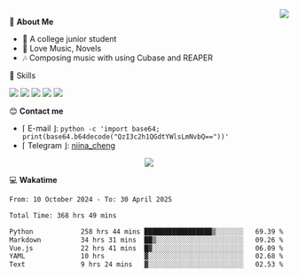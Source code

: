 <a href="#">
    <img align="right" src="https://github-readme-stats-tau-lilac-25.vercel.app/api?username=irorange27&count_private=true&show_icons=true&theme=transparent" />
</a>

💭 **About Me**

- 🏫 A college junior student
- 🍕 Love Music, Novels
- 🎶 Composing music with using Cubase and REAPER


🚀 Skills

![](https://img.shields.io/badge/-python-3e74a2?style=for-the-badge&logo=Python&logoColor=fff
)
![](https://img.shields.io/badge/-javascript-f0db4f?style=for-the-badge&logo=JavaScript&logoColor=fff
)
![](https://img.shields.io/badge/-vue3-41b883?style=for-the-badge&logo=Vue.js&logoColor=fff
)
![](https://img.shields.io/badge/-docker-2496ed?style=for-the-badge&logo=Docker&logoColor=fff
)
![](https://img.shields.io/badge/-linux-000000?style=for-the-badge&logo=Linux&logoColor=fff&color=000
)

😊 **Contact me**

- ⌈ E-mail ⌋: `python -c 'import base64; print(base64.b64decode("QzI3c2h1QGdtYWlsLmNvbQ=="))'`
- ⌈ Telegram ⌋: [niina_cheng](https://t.me/niina_cheng)

</p>
    <p align="center">
    <img src="https://profile-counter.glitch.me/{irorange27}/count.svg" />
</p>

💻 **Wakatime**

<!--START_SECTION:waka-->

```txt
From: 10 October 2024 - To: 30 April 2025

Total Time: 368 hrs 49 mins

Python            258 hrs 44 mins █████████████████▒░░░░░░░   69.39 %
Markdown          34 hrs 31 mins  ██▒░░░░░░░░░░░░░░░░░░░░░░   09.26 %
Vue.js            22 hrs 41 mins  █▓░░░░░░░░░░░░░░░░░░░░░░░   06.09 %
YAML              10 hrs          ▓░░░░░░░░░░░░░░░░░░░░░░░░   02.68 %
Text              9 hrs 24 mins   ▓░░░░░░░░░░░░░░░░░░░░░░░░   02.53 %
```

<!--END_SECTION:waka-->
